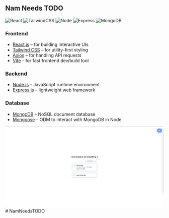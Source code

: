 ## Nam Needs TODO
![React](https://img.shields.io/badge/React-20232A?style=for-the-badge&logo=react&logoColor=61DAFB)
![TailwindCSS](https://img.shields.io/badge/Tailwind_CSS-06B6D4?style=for-the-badge&logo=tailwindcss&logoColor=white)
![Node](https://img.shields.io/badge/node.js-339933?style=for-the-badge&logo=Node.js&logoColor=white)
![Express](https://img.shields.io/badge/Express.js-404D59?style=for-the-badge)
![MongoDB](https://img.shields.io/badge/MongoDB-4EA94B?style=for-the-badge&logo=mongodb&logoColor=white)


### Frontend
- [React.js](https://reactjs.org/) – for building interactive UIs
- [Tailwind CSS](https://tailwindcss.com/) – for utility-first styling
- [Axios](https://axios-http.com/) – for handling API requests
- [Vite](https://vitejs.dev/) – for fast frontend dev/build tool

### Backend
- [Node.js](https://nodejs.org/) – JavaScript runtime environment
- [Express.js](https://expressjs.com/) – lightweight web framework

### Database
- [MongoDB](https://www.mongodb.com/) – NoSQL document database
- [Mongoose](https://mongoosejs.com/) – ODM to interact with MongoDB in Node

![image](./frontend/src/assets/image.png)# NamNeedsTODO
